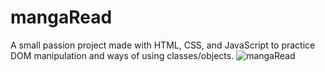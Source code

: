 # mangaRead
A small passion project made with HTML, CSS, and JavaScript to practice DOM manipulation and ways of using classes/objects.
![mangaRead](https://github.com/thaph03/mangaRead/assets/107070673/35809d77-edc0-4c52-8ad0-5ae899f1086e)

